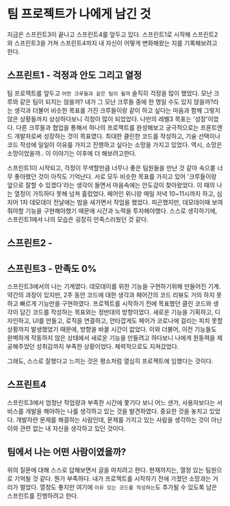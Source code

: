 # 팀 프로젝트가 나에게 남긴 것

지금은 스프린트3이 끝나고 스프린트4를 앞두고 있다. 스프린트1로 시작해 스프린트2와 스프린트3을 거쳐 스프린트4까지 내 자신이 어떻게 변화해왔는 지를 기록해보려고 한다. 


## 스프린트1 - 걱정과 안도 그리고 열정

팀 프로젝트를 앞두고 `어떤 크루들과 같은 팀이 될까` 솔직히 걱정을 많이 했었다. 모난 크루와 같은 팀이 되지는 않을까? 내가 그 모난 크루들 중에 한 명일 수도 있지 않을까?라는 생각과 더불어 비슷한 목표를 가진 크루들이랑 같이 하고 싶다는 마음과 함께 그렇지 않은 상황들까지 상상하다보니 걱정이 많이 되었었다. 나만의 레벨3 목표는 '성장'이었다. 다른 크루들과 협업을 통해서 하나의 프로젝트를 완성해보고 궁극적으로는 프론트엔드 개발자로써 성장하는 것이 목표였다. 최대한 클린한 코드를 작성하고, 기술 선택이나 코드 작성에 일일이 이유를 가지고 진행하고 싶다는 소망을 가지고 있었다. 역시, 소망은 소망이었을까.. 이 이야기는 이후에 더 해보려고한다.

스프린트1이 시작되고, 걱정이 무색할만큼 너무나 좋은 팀원들을 만난 것 같아 속으롣 너무 좋아했던 것이 아직도 기억난다. 서로 모두 비슷한 목표를 가지고 있어 '크루들이랑 앞으로 잘할 수 있겠다'라는 생각이 들면서 마음속에는 안도감이 찾아왔었다. 이 때의 나는 열정이 가득하다 못해 넘쳐 흘렀었다. 페어인 위니랑 매일 저녁 10~11시까지 하고, 심지어 1차 데모데이 전날에는 밤을 새가면서 작업을 했었다. 피곤했지만, 데모데이때 보여줘야할 기능을 구현해야했기 때문에 시간과 노력을 투자해야했다. 스스로 생각하기에, 스프린트1에서 나의 모습은 굉장히 만족스러웠던 것 같다.


## 스프린트2 -




## 스프린트3 - 만족도 0%

스프린트3에서의 나는 기계였다. 데모데이를 위한 기능을 구현하기위해 만들어진 기계. 약간의 과장이 있지만, 2주 동안 코드에 대한 생각과 페어간의 코드 리뷰도 거의 하지 못하고 빠르게 기능만을 구현하였다. 프로젝트를 시작하기 전에 목표했던 클린 코드와 생각이 담긴 코드를 작성하는 목표와는 정반대의 방향이었다. 새로운 기능을 기획하고, 디자인하고, UI를 만들고, 로직을 연결하고, 안타깝게도 페어가 코로나에 걸리는 피치 못할 상황까지 발생했었기 때문에, 방향을 바꿀 시간이 없었다. 이와 더불어, 이전 기능들도 완벽하게 작동하지 않은 상태에서 새로운 기능을 만들려고 하다보니 나에게 원동력을 제공해주었던 성취감까지 부족한 상황이었다. 체력적으로도 지쳐갔었다.

그래도, 스스로 잘했다고 느끼는 것은 평소처럼 열심히 프로젝트에 임했다는 것이다. 



## 스프린트4
스프린트3에서 엄청난 작업량과 부족한 시간에 쫓기다 보니 어느 샌가, 사용자보다는 서비스를 개발을 해야하는 나를 생각하고 있는 것을 발견하였다. 중요한 것을 놓치고 있었다. 개발자란 문제를 해결하는 사람인데, 문제를 가지고 있는 사람을 생각하는 것이 아닌 이와 관련 없는 내 자신을 생각하고 있던 것이다.


## 팀에서 나는 어떤 사람이였을까?

위의 질문에 대해 스스로 답해보면서 글을 마치려고 한다. 현재까지는, 열정 있는 팀원으로 기억될 것 같다. 뭔가 부족하다. 내가 프로젝트를 시작하기 전에 가졌던 소망과는 거리가 멀었다. 열정도 좋지만 여기에 `이유 있는 코드를 작성하는`도 추가될 수 있도록 남은 스프린트를 진행하려고 한다.
